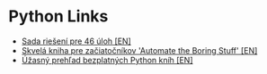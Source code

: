 # Python Links
* [Sada riešení pre 46 úloh [EN]](https://github.com/sevo/flp_python_exercises)
* [Skvelá kniha pre začiatočníkov 'Automate the Boring Stuff' [EN]](https://automatetheboringstuff.com/)
* [Úžasný prehľad bezplatných Python kníh [EN]](https://github.com/EbookFoundation/free-programming-books/blob/master/free-programming-books.md#python)
